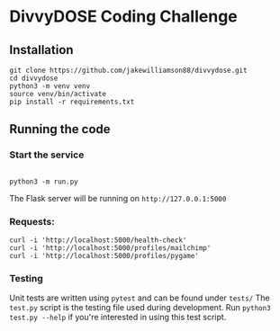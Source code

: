 # DivvyDOSE Coding Challenge

## Installation

```
git clone https://github.com/jakewilliamson88/divvydose.git
cd divvydose
python3 -m venv venv
source venv/bin/activate
pip install -r requirements.txt
```

## Running the code

### Start the service
```

python3 -m run.py
```

The Flask server will be running on `http://127.0.0.1:5000`

### Requests:

```
curl -i 'http://localhost:5000/health-check'
curl -i 'http://localhost:5000/profiles/mailchimp'
curl -i 'http://localhost:5000/profiles/pygame'
```

### Testing
Unit tests are written using `pytest` and can be found under `tests/`
The `test.py` script is the testing file used during development.
Run `python3 test.py --help` if you're interested in using this test script.

